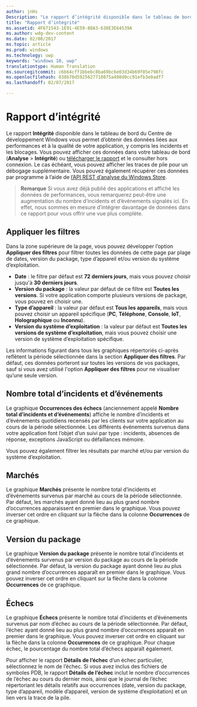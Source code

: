 ```yaml
---
author: jnHs
Description: "Le rapport d’intégrité disponible dans le tableau de bord du Centre de développement Windows vous permet d’obtenir des données liées aux performances et à la qualité de votre application, y compris les incidents et les blocages."
title: "Rapport d’intégrité"
ms.assetid: 4F671543-1E91-4E59-88A3-638E3E64539A
ms.author: wdg-dev-content
ms.date: 02/08/2017
ms.topic: article
ms.prod: windows
ms.technology: uwp
keywords: "windows 10, uwp"
translationtype: Human Translation
ms.sourcegitcommit: c6b64cff1bbebc8ba69bc6e03d34b69f85e798fc
ms.openlocfilehash: 838b70d5925627710875a498d0cc91efb3e0adf7
ms.lasthandoff: 02/07/2017

---
```


# <a name="health-report"></a>Rapport d’intégrité


Le rapport **Intégrité** disponible dans le tableau de bord du Centre de développement Windows vous permet d’obtenir des données liées aux performances et à la qualité de votre application, y compris les incidents et les blocages. Vous pouvez afficher ces données dans votre tableau de bord (**Analyse** > **Intégrité**) ou [télécharger le rapport](download-analytic-reports.md) et le consulter hors connexion. Le cas échéant, vous pouvez afficher les traces de pile pour un débogage supplémentaire. Vous pouvez également récupérer ces données par programme à l’aide de [l’API REST d’analyse du Windows Store](../monetize/access-analytics-data-using-windows-store-services.md).


> **Remarque**  Si vous avez déjà publié des applications et affiché les données de performances, vous remarquerez peut-être une augmentation du nombre d’incidents et d’événements signalés ici. En effet, nous sommes en mesure d’intégrer davantage de données dans ce rapport pour vous offrir une vue plus complète.

## <a name="apply-filters"></a>Appliquer les filtres


Dans la zone supérieure de la page, vous pouvez développer l’option **Appliquer des filtres** pour filtrer toutes les données de cette page par plage de dates, version du package, type d’appareil et/ou version du système d’exploitation.

-   **Date** : le filtre par défaut est **72 derniers jours**, mais vous pouvez choisir jusqu'à **30 derniers jours**.
-   **Version du package** : la valeur par défaut de ce filtre est **Toutes les versions**. Si votre application comporte plusieurs versions de package, vous pouvez en choisir une.
-   **Type d’appareil** : la valeur par défaut est **Tous les appareils**, mais vous pouvez choisir un appareil spécifique (**PC**, **Téléphone**, **Console**, **IoT**, **Holographique** ou **Inconnu**).
-   **Version du système d’exploitation** : la valeur par défaut est **Toutes les versions de système d’exploitation**, mais vous pouvez choisir une version de système d’exploitation spécifique.

Les informations figurant dans tous les graphiques répertoriés ci-après reflètent la période sélectionnée dans la section **Appliquer des filtres**. Par défaut, ces données porteront sur toutes les versions de vos packages, sauf si vous avez utilisé l'option **Appliquer des filtres** pour ne visualiser qu’une seule version.

## <a name="total-crashes-and-events"></a>Nombre total d’incidents et d’événements


Le graphique **Occurrences des échecs** (anciennement appelé **Nombre total d’incidents et d’événements**) affiche le nombre d’incidents et d’événements quotidiens recensés par les clients sur votre application au cours de la période sélectionnée. Les différents événements survenus dans votre application font l’objet d’un suivi par type : incidents, absences de réponse, exceptions JavaScript ou défaillances mémoire.

Vous pouvez également filtrer les résultats par marché et/ou par version du système d’exploitation.

## <a name="markets"></a>Marchés


Le graphique **Marchés** présente le nombre total d’incidents et d’événements survenus par marché au cours de la période sélectionnée. Par défaut, les marchés ayant donné lieu au plus grand nombre d’occurrences apparaissent en premier dans le graphique. Vous pouvez inverser cet ordre en cliquant sur la flèche dans la colonne **Occurrences** de ce graphique.

## <a name="package-version"></a>Version du package


Le graphique **Version du package** présente le nombre total d’incidents et d’événements survenus par version du package au cours de la période sélectionnée. Par défaut, la version du package ayant donné lieu au plus grand nombre d’occurrences apparaît en premier dans le graphique. Vous pouvez inverser cet ordre en cliquant sur la flèche dans la colonne **Occurrences** de ce graphique.

## <a name="failures"></a>Échecs


Le graphique **Échecs** présente le nombre total d’incidents et d’événements survenus par nom d’échec au cours de la période sélectionnée. Par défaut, l’échec ayant donné lieu au plus grand nombre d’occurrences apparaît en premier dans le graphique. Vous pouvez inverser cet ordre en cliquant sur la flèche dans la colonne **Occurrences** de ce graphique. Pour chaque échec, le pourcentage du nombre total d’échecs apparaît également.

Pour afficher le rapport **Détails de l’échec** d’un échec particulier, sélectionnez le nom de l’échec. Si vous avez inclus des fichiers de symboles PDB, le rapport **Détails de l’échec** inclut le nombre d’occurrences de l’échec au cours du dernier mois, ainsi que le journal de l’échec répertoriant les détails relatifs aux occurrences (date, version du package, type d’appareil, modèle d’appareil, version de système d’exploitation) et un lien vers la trace de la pile.

 

 

